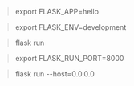 > export FLASK_APP=hello

> export FLASK_ENV=development

> flask run

> export FLASK_RUN_PORT=8000

> flask run --host=0.0.0.0